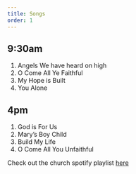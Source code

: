 ```yaml
---
title: Songs
order: 1
---
```


## 9:30am 
1.  Angels We have heard on high
2. O Come All Ye Faithful
3. My Hope is Built
4. You Alone

   
## 4pm 
1. God is For Us
2. Mary’s Boy Child
3. Build My Life
4. O Come All You Unfaithful

Check out the church spotify playlist [here](https://open.spotify.com/playlist/3gh0ZKXkJBDbNEnZqJJDXj?si=0908aa3f87544643)
